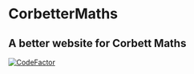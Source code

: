 # CorbetterMaths
## A better website for Corbett Maths
[![CodeFactor](https://www.codefactor.io/repository/github/cainy-a/anilist4net/badge)](https://www.codefactor.io/repository/github/cainy-a/anilist4net)
